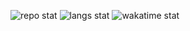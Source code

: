 ![repo stat](https://github-readme-stats.vercel.app/api?username=FallenDeity&theme=dark&show_icons=true&count_private=true&count_private=true&show_icons=true&theme=gradient)
![langs stat](https://github-readme-stats.vercel.app/api/top-langs/?username=FallenDeity&theme=dark&langs_count=10&layout=compact&exclude_repo=SR-Tools,ScriptFunctions&hide=Pascal&border_color=000000&bg_color=101010)
![wakatime stat](https://github-readme-stats.vercel.app/api/wakatime?username=FallenDeity&theme=dark&layout=compact&border_color=000000&bg_color=101010)
